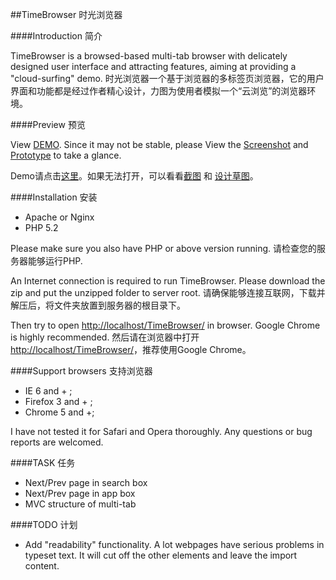 ##TimeBrowser 时光浏览器

####Introduction 简介

TimeBrowser is a browsed-based multi-tab browser with delicately designed user interface and attracting features, aiming at providing a "cloud-surfing" demo.
时光浏览器一个基于浏览器的多标签页浏览器，它的用户界面和功能都是经过作者精心设计，力图为使用者模拟一个“云浏览”的浏览器环境。



####Preview 预览

View [DEMO](http://www.hasown.com/TimeBrowser/). Since it may not be stable, please View the [Screenshot](http://github.com/kainliu/TimeBrowser/raw/master/design/preview.png) and [Prototype](http://github.com/kainliu/TimeBrowser/raw/master/design/prototype.png) to take a glance.

Demo请点击[这里](http://www.hasown.com/TimeBrowser/)。如果无法打开，可以看看[截图](http://github.com/kainliu/TimeBrowser/raw/master/design/preview.png) 和 [设计草图](http://github.com/kainliu/TimeBrowser/raw/master/design/prototype.png)。



####Installation 安装

* Apache or Nginx
* PHP 5.2

Please make sure you also have PHP  or above version running. 
请检查您的服务器能够运行PHP.

An Internet connection is required to run TimeBrowser. Please download the zip and put the unzipped folder to server root. 
请确保能够连接互联网，下载并解压后，将文件夹放置到服务器的根目录下。

Then try to open [http://localhost/TimeBrowser/](http://localhost/TimeBrowser/) in browser. Google Chrome is highly recommended.
然后请在浏览器中打开 [http://localhost/TimeBrowser/](http://localhost/TimeBrowser/)，推荐使用Google Chrome。



####Support browsers 支持浏览器

* IE 6 and + ;
* Firefox 3 and + ;
* Chrome 5 and +;

I have not tested it for Safari and Opera thoroughly. Any questions or bug reports are welcomed.


####TASK 任务

* Next/Prev page in search box
* Next/Prev page in app box
* MVC structure of multi-tab 

####TODO 计划

* Add "readability" functionality. A lot webpages have serious problems in typeset text. It will cut off the other elements and leave the import content.